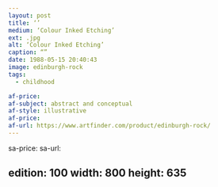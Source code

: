 ```yaml
---
layout: post
title: ‘’
medium: ‘Colour Inked Etching’
ext: .jpg
alt: ‘Colour Inked Etching’
caption: “”
date: 1988-05-15 20:40:43
image: edinburgh-rock
tags:
  - childhood

af-price:
af-subject: abstract and conceptual
af-style: illustrative
af-price:
af-url: https://www.artfinder.com/product/edinburgh-rock/
---
```



sa-price:
sa-url:

edition: 100
width: 800
height: 635
---


